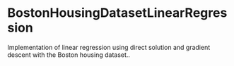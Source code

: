 # BostonHousingDatasetLinearRegression
Implementation of linear regression using direct solution and gradient descent with the Boston housing dataset..
